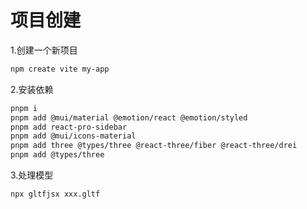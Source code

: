 # 项目创建

1.创建一个新项目

```sh
npm create vite my-app
```

2.安装依赖

```sh
pnpm i
pnpm add @mui/material @emotion/react @emotion/styled
pnpm add react-pro-sidebar
pnpm add @mui/icons-material
pnpm add three @types/three @react-three/fiber @react-three/drei
pnpm add @types/three
```

3.处理模型

```sh
npx gltfjsx xxx.gltf 
```
